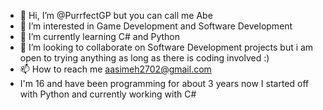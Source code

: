 - 👋 Hi, I’m @PurrfectGP but you can call me Abe
- 👀 I’m interested in Game Development and Software Development 
- 🌱 I’m currently learning C# and Python
- 💞️ I’m looking to collaborate on Software Development projects but i am open to trying anything as long as there is coding involved :) 
- 📫 How to reach me aasimeh2702@gmail.com
- I'm 16 and have been programming for about 3 years now I started off with Python and currently working with C#

<!---
PurrfectGP/PurrfectGP is a ✨ special ✨ repository because its `README.md` (this file) appears on your GitHub profile.
You can click the Preview link to take a look at your changes.
--->

